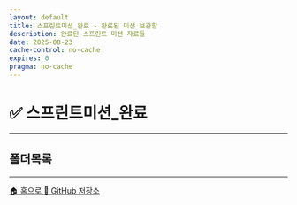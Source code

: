 ```yaml
---
layout: default
title: 스프린트미션_완료 - 완료된 미션 보관함
description: 완료된 스프린트 미션 자료들
date: 2025-08-23
cache-control: no-cache
expires: 0
pragma: no-cache
---
```


# ✅ 스프린트미션_완료

<script>

// 폴더 정보 가져오기 함수
function getFolderInfo(folderName) {
    folderName = (folderName || '').toString().replace(/^\/+|\/+$/g, '');
    // 폴더명에 따른 아이콘과 설명 (가나다순 정렬)
    const folderMappings = {
        '감성데이타': { icon: '📊', desc: 'AI HUB 감성 데이타셋' },
        '경구약제 이미지 데이터(데이터 설명서, 경구약제 리스트)': { icon: '📊', desc: '데이터 설명서' },
        '경구약제이미지데이터': { icon: '💊', desc: '약물 데이터' },
        '멘토': { icon: '👨‍🏫', desc: '멘토 관련 자료' },
        '백업': { icon: '💾', desc: '백업 파일들' },
        '발표자료': { icon: '📊', desc: '발표 자료' },
        '셈플': { icon: '📂', desc: '샘플 파일들' },
        '스터디': { icon: '📒', desc: '학습 자료' },
        '스프린트미션_완료': { icon: '✅', desc: '완료된 스프린트 미션들' },
        '스프린트미션_작업중': { icon: '🚧', desc: '진행 중인 미션들' },
        '실습': { icon: '🔬', desc: '실습 자료' },
        '위클리페이퍼': { icon: '📰', desc: '주간 학습 리포트' },
        '테스트': { icon: '🧪', desc: '테스트 파일들' },
        '협업일지': { icon: '📓', desc: '협업 일지' },
        '회의록': { icon: '📋', desc: '팀 회의록' },
        'AI 모델 환경 설치가이드': { icon: '⚙️', desc: '설치 가이드' },
        'assets': { icon: '🎨', desc: '정적 자원' },
        'image': { icon: '🖼️', desc: '이미지 파일들' },
        'Learning': { icon: '📚', desc: '학습 자료' },
        'Learning Daily': { icon: '📅', desc: '일일 학습 기록' },
        'md': { icon: '📝', desc: 'Markdown 문서' }
    };
    return folderMappings[folderName] || { icon: '📁', desc: '폴더' };
}

function getFileInfo(extname) {
  switch(extname.toLowerCase()) {
    case '.ipynb':
      return { icon: '📓', type: 'Colab' };
    case '.py':
      return { icon: '🐍', type: 'Python' };
    case '.md':
      return { icon: '📝', type: 'Markdown' };
    case '.json':
      return { icon: '⚙️', type: 'JSON' };
    case '.zip':
      return { icon: '📦', type: '압축' };
    case '.png':
    case '.jpg':
    case '.jpeg':
      return { icon: '🖼️', type: '이미지' };
    case '.csv':
      return { icon: '📊', type: '데이터' };
    case '.pdf':
      return { icon: '📄', type: 'PDF' };
    case '.docx':
      return { icon: '�', type: 'Word' };
    case '.pptx':
      return { icon: '📊', type: 'PowerPoint' };
    case '.xlsx':
      return { icon: '📈', type: 'Excel' };
    case '.hwp':
      return { icon: '📄', type: 'HWP' };
    case '.txt':
      return { icon: '📄', type: 'Text' };
    case '.html':
      return { icon: '🌐', type: 'HTML' };
    default:
      return { icon: '📄', type: '파일' };
  }
}

{% assign cur_dir = "/스프린트미션_완료/" %}
{% include cur_files.liquid %}
{% include page_values.html %}
{% include page_files_table.html %}
{% include page_folders_tree.html %}

// DOM이 로드되고 테이블이 렌더링된 후 자동으로 title 컬럼(1번 인덱스) 정렬
window.addEventListener('load', function() {
  // 테이블이 완전히 렌더링되기를 잠시 기다림
  setTimeout(function() {
    const table = document.querySelector('.file-table');
    if (table) {
      // title 컬럼(인덱스 1)을 오름차순으로 정렬
      sortTable(1); // 0 날짜 1 제목
    }
  }, 100); // 100ms 딜레이로 테이블 렌더링 완료 대기
});

</script>


<div class="file-grid">
  <!-- 파일 목록이 JavaScript로 동적 생성됩니다 -->
</div>

---

## 폴더목록

<div class="folder-grid">
  <!-- 폴더 목록이 JavaScript로 동적 생성됩니다 -->
</div>


---

<div class="navigation-footer">
  <a href="{{- site.baseurl -}}/" class="nav-button home">
    <span class="nav-icon">🏠</span> 홈으로
  </a>
  <a href="https://github.com/c0z0c/sprint_mission" target="_blank">
    <span class="link-icon">📱</span> GitHub 저장소
  </a>
</div>
